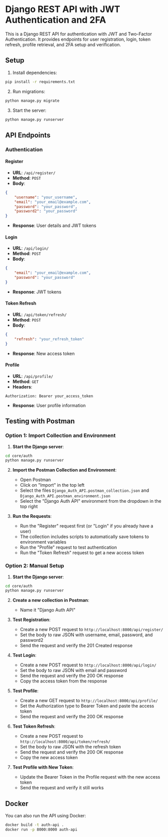 # Django REST API with JWT Authentication and 2FA

This is a Django REST API for authentication with JWT and Two-Factor Authentication. It provides endpoints for user registration, login, token refresh, profile retrieval, and 2FA setup and verification.

## Setup

1. Install dependencies:
```bash
pip install -r requirements.txt
```

2. Run migrations:
```bash
python manage.py migrate
```

3. Start the server:
```bash
python manage.py runserver
```

## API Endpoints

### Authentication

#### Register
- **URL**: `/api/register/`
- **Method**: `POST`
- **Body**:
```json
{
    "username": "your_username",
    "email": "your_email@example.com",
    "password": "your_password",
    "password2": "your_password"
}
```
- **Response**: User details and JWT tokens

#### Login
- **URL**: `/api/login/`
- **Method**: `POST`
- **Body**:
```json
{
    "email": "your_email@example.com",
    "password": "your_password"
}
```
- **Response**: JWT tokens

#### Token Refresh
- **URL**: `/api/token/refresh/`
- **Method**: `POST`
- **Body**:
```json
{
    "refresh": "your_refresh_token"
}
```
- **Response**: New access token

#### Profile
- **URL**: `/api/profile/`
- **Method**: `GET`
- **Headers**:
```
Authorization: Bearer your_access_token
```
- **Response**: User profile information

## Testing with Postman

### Option 1: Import Collection and Environment

1. **Start the Django server**:
```bash
cd core/auth
python manage.py runserver
```

2. **Import the Postman Collection and Environment**:
   - Open Postman
   - Click on "Import" in the top left
   - Select the files `Django_Auth_API.postman_collection.json` and `Django_Auth_API.postman_environment.json`
   - Select the "Django Auth API" environment from the dropdown in the top right

3. **Run the Requests**:
   - Run the "Register" request first (or "Login" if you already have a user)
   - The collection includes scripts to automatically save tokens to environment variables
   - Run the "Profile" request to test authentication
   - Run the "Token Refresh" request to get a new access token

### Option 2: Manual Setup

1. **Start the Django server**:
```bash
cd core/auth
python manage.py runserver
```

2. **Create a new collection in Postman**:
   - Name it "Django Auth API"

3. **Test Registration**:
   - Create a new POST request to `http://localhost:8000/api/register/`
   - Set the body to raw JSON with username, email, password, and password2
   - Send the request and verify the 201 Created response

4. **Test Login**:
   - Create a new POST request to `http://localhost:8000/api/login/`
   - Set the body to raw JSON with email and password
   - Send the request and verify the 200 OK response
   - Copy the access token from the response

5. **Test Profile**:
   - Create a new GET request to `http://localhost:8000/api/profile/`
   - Set the Authorization type to Bearer Token and paste the access token
   - Send the request and verify the 200 OK response

6. **Test Token Refresh**:
   - Create a new POST request to `http://localhost:8000/api/token/refresh/`
   - Set the body to raw JSON with the refresh token
   - Send the request and verify the 200 OK response
   - Copy the new access token

7. **Test Profile with New Token**:
   - Update the Bearer Token in the Profile request with the new access token
   - Send the request and verify it still works

## Docker

You can also run the API using Docker:

```bash
docker build -t auth-api .
docker run -p 8000:8000 auth-api
``` 